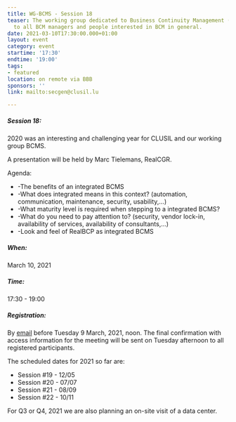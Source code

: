 ```yaml
---
title: WG-BCMS - Session 18
teaser: The working group dedicated to Business Continuity Management (BCMS) is addressed
  to all BCM managers and people interested in BCM in general.
date: 2021-03-10T17:30:00.000+01:00
layout: event
category: event
startime: '17:30'
endtime: '19:00'
tags:
- featured
location: on remote via BBB
sponsors: ''
link: mailto:secgen@clusil.lu

---
```

##### **Session 18**:

2020 was an interesting and challenging year for CLUSIL and our working group BCMS.

A presentation will be held by Marc Tielemans, RealCGR.

Agenda:

* -The benefits of an integrated BCMS
* -What does integrated means in this context? (automation, communication, maintenance, security, usability,...)
* -What maturity level is required when stepping to a integrated BCMS?
* -What do you need to pay attention to? (security, vendor lock-in, availability of services, availability of consultants,...)
* -Look and feel of RealBCP as integrated BCMS

##### When:

March 10, 2021

##### Time:

17:30 - 19:00

##### Registration:

By [email](mailto:secgen@clusil.lu) before Tuesday 9 March, 2021, noon. The final confirmation with access information for the meeting will be sent on Tuesday afternoon to all registered participants.

The scheduled dates for 2021 so far are:

* Session #19 - 12/05
* Session #20 - 07/07
* Session #21 - 08/09
* Session #22 - 10/11

For Q3 or Q4, 2021 we are also planning an on-site visit of a data center.
